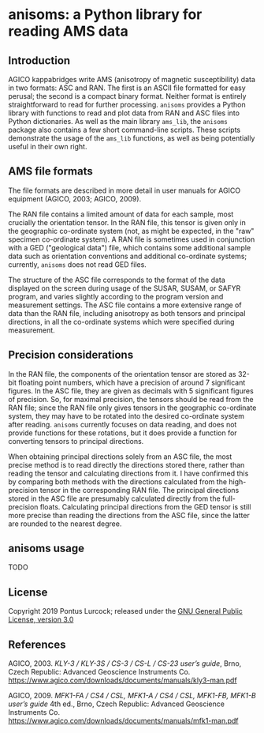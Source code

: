 # anisoms: a Python library for reading AMS data

## Introduction

AGICO kappabridges write AMS (anisotropy of magnetic susceptibility)
data in two formats: ASC and RAN. The first is an ASCII file formatted
for easy perusal; the second is a compact binary format. Neither format
is entirely straightforward to read for further processing. 
`anisoms` provides a Python library with functions to read and plot data
from RAN and ASC files into Python dictionaries. 
As well as the main library `ams_lib`, the `anisoms` package also contains
a few short command-line scripts. These scripts demonstrate the usage
of the `ams_lib` functions, as well as being potentially useful in
their own right.

## AMS file formats

The file formats are described in more detail in user manuals for
AGICO equipment (AGICO, 2003; AGICO, 2009).

The RAN file contains a limited amount of data for each sample, most crucially
the orientation tensor. In the RAN file, this tensor is given only in the
geographic co-ordinate system (not, as might be expected, in the "raw"
specimen co-ordinate system). A RAN file is sometimes used in conjunction with
a GED ("geological data") file, which contains some additional sample data
such as orientation conventions and additional co-ordinate systems; currently,
`anisoms` does not read GED files.

The structure of the ASC file corresponds to the format of the data displayed
on the screen during usage of the SUSAR, SUSAM, or SAFYR program, and varies
slightly according to the program version and measurement settings. The ASC
file contains a more extensive range of data than the RAN file, including
anisotropy as both tensors and principal directions, in all the co-ordinate
systems which were specified during measurement.

## Precision considerations

In the RAN file, the components of the orientation tensor are stored as
32-bit floating point numbers, which have a precision of around 7 significant
figures. In the ASC file, they are given as decimals with 5 significant figures
of precision. So, for maximal precision, the tensors should be read from the
RAN file; since the RAN file only gives tensors in the geographic co-ordinate
system, they may have to be rotated into the desired co-ordinate system after
reading. `anisoms` currently focuses on data reading, and does not provide
functions for these rotations, but it does provide a function for converting
tensors to principal directions.

When obtaining principal directions solely from an ASC file, the most precise
method is to read directly the directions stored there, rather than reading
the tensor and calculating directions from it. I have confirmed this by
comparing both methods with the directions calculated from the high-precision
tensor in the corresponding RAN file. The principal directions stored in the
ASC file are presumably calculated directly from the full-precision floats.
Calculating principal directions from the GED tensor is still more precise
than reading the directions from the ASC file, since the latter are rounded to
the nearest degree.

## anisoms usage

TODO

## License

Copyright 2019 Pontus Lurcock; released under the [GNU General Public License,
version 3.0](https://www.gnu.org/licenses/gpl-3.0.en.html)

## References

AGICO, 2003. *KLY-3 / KLY-3S / CS-3 / CS-L / CS-23 user’s guide*, Brno, Czech
Republic: Advanced Geoscience Instruments Co.
https://www.agico.com/downloads/documents/manuals/kly3-man.pdf

AGICO, 2009. *MFK1-FA / CS4 / CSL, MFK1-A / CS4 / CSL, MFK1-FB, MFK1-B user’s
guide* 4th ed., Brno, Czech Republic: Advanced Geoscience Instruments Co.
https://www.agico.com/downloads/documents/manuals/mfk1-man.pdf
